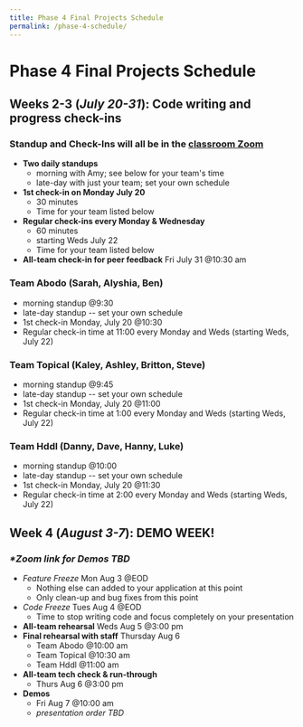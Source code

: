 ```yaml
---
title: Phase 4 Final Projects Schedule
permalink: /phase-4-schedule/
---
```


# Phase 4 Final Projects Schedule

## Weeks 2-3 (_July 20-31_): Code writing and progress check-ins

### Standup and Check-Ins will all be in the [classroom Zoom](https://us02web.zoom.us/j/87136809846?pwd=VER0ejNkaWFUQURjQ0xRVTVVYlkrUT09)

- **Two daily standups**
  - morning with Amy; see below for your team's time
  - late-day with just your team; set your own schedule
- **1st check-in on Monday July 20**
  - 30 minutes
  - Time for your team listed below
- **Regular check-ins every Monday & Wednesday**
  - 60 minutes
  - starting Weds July 22
  - Time for your team listed below
- **All-team check-in for peer feedback** Fri July 31 @10:30 am

### Team Abodo (Sarah, Alyshia, Ben)

- morning standup @9:30
- late-day standup -- set your own schedule
- 1st check-in Monday, July 20 @10:30
- Regular check-in time at 11:00 every Monday and Weds (starting Weds, July 22)

### Team Topical (Kaley, Ashley, Britton, Steve)

- morning standup @9:45
- late-day standup -- set your own schedule
- 1st check-in Monday, July 20 @11:00
- Regular check-in time at 1:00 every Monday and Weds (starting Weds, July 22)

### Team Hddl (Danny, Dave, Hanny, Luke)

- morning standup @10:00
- late-day standup -- set your own schedule
- 1st check-in Monday, July 20 @11:30
- Regular check-in time at 2:00 every Monday and Weds (starting Weds, July 22)

## Week 4 (_August 3-7_): DEMO WEEK!
### _*Zoom link for Demos TBD_

- _Feature Freeze_ Mon Aug 3 @EOD
  - Nothing else can added to your application at this point
  - Only clean-up and bug fixes from this point
- _Code Freeze_ Tues Aug 4 @EOD
  - Time to stop writing code and focus completely on your presentation
- **All-team rehearsal** Weds Aug 5 @3:00 pm
- **Final rehearsal with staff** Thursday Aug 6
  - Team Abodo @10:00 am
  - Team Topical @10:30 am
  - Team Hddl @11:00 am
- **All-team tech check & run-through**
  - Thurs Aug 6 @3:00 pm
- **Demos**
  - Fri Aug 7 @10:00 am
  - _presentation order TBD_
